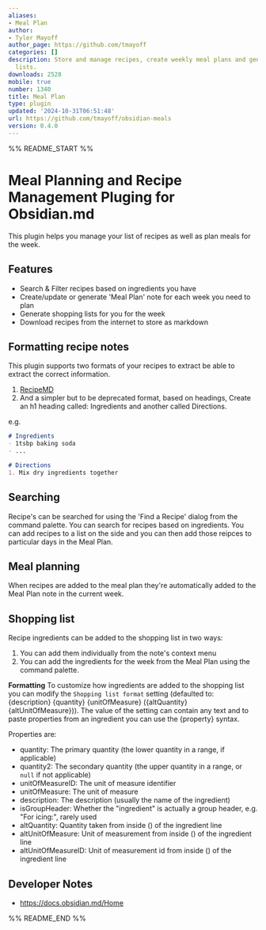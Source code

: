```yaml
---
aliases:
- Meal Plan
author:
- Tyler Mayoff
author_page: https://github.com/tmayoff
categories: []
description: Store and manage recipes, create weekly meal plans and generate shopping
  lists.
downloads: 2528
mobile: true
number: 1340
title: Meal Plan
type: plugin
updated: '2024-10-31T06:51:48'
url: https://github.com/tmayoff/obsidian-meals
version: 0.4.0
---
```


%% README_START %%

# Meal Planning and Recipe Management Pluging for Obsidian.md

This plugin helps you manage your list of recipes as well as plan meals for the week.

## Features

- Search & Filter recipes based on ingredients you have
- Create/update or generate 'Meal Plan' note for each week you need to plan
- Generate shopping lists for you for the week
- Download recipes from the internet to store as markdown

## Formatting recipe notes

This plugin supports two formats of your recipes to extract be able to extract the correct information.

1. [RecipeMD](https://recipemd.org/)
2. And a simpler but to be deprecated format, based on headings, Create an h1 heading called: Ingredients and another called Directions.

e.g.
```md
# Ingredients
- 1tsbp baking soda
- ...

# Directions
1. Mix dry ingredients together
```

## Searching
Recipe's can be searched for using the 'Find a Recipe' dialog from the command palette. You can search for recipes based on ingredients.
You can add recipes to a list on the side and you can then add those reipces to particular days in the Meal Plan.

## Meal planning
When recipes are added to the meal plan they're automatically added to the Meal Plan note in the current week.

## Shopping list
Recipe ingredients can be added to the shopping list in two ways:

1. You can add them individually from the note's context menu
2. You can add the ingredients for the week from the Meal Plan using the command palette.

**Formatting**
To customize how ingredients are added to the shopping list you can modify the `Shopping list format` setting (defaulted to: {description} {quantity} {unitOfMeasure} ({altQuantity} {altUnitOfMeasure})).
The value of the setting can contain any text and to paste properties from an ingredient you can use the {property} syntax.

Properties are:
- quantity: The primary quantity (the lower quantity in a range, if applicable)
- quantity2: The secondary quantity (the upper quantity in a range, or `null` if not applicable)
- unitOfMeasureID: The unit of measure identifier
- unitOfMeasure: The unit of measure
- description: The description (usually the name of the ingredient)
- isGroupHeader: Whether the "ingredient" is actually a group header, e.g. "For icing:", rarely used
- altQuantity: Quantity taken from inside () of the ingredient line
- altUnitOfMeasure: Unit of measurement from inside () of the ingredient line
- altUnitOfMeasureID: Unit of measurement id from inside () of the ingredient line

## Developer Notes
- https://docs.obsidian.md/Home


%% README_END %%